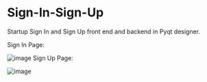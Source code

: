 # Sign-In-Sign-Up
Startup Sign In and Sign Up front end and backend in Pyqt designer.


Sign In Page:

![image](https://user-images.githubusercontent.com/101011203/199487407-c7797fca-210f-4bdf-9aa5-4c225fd9219f.png)
Sign Up Page:

![image](https://user-images.githubusercontent.com/101011203/199487648-873407aa-ca21-4dad-aa9e-1902733ac12a.png)
